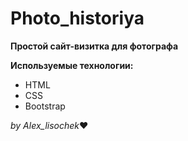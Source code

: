 # Photo_historiya

**Простой сайт-визитка для фотографа**

 **Используемые технологии:**
- HTML
- CSS
- Bootstrap

*by Alex_lisochek*❤
